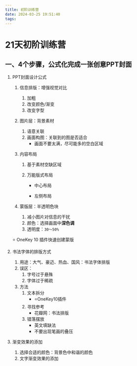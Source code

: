 ```yaml
---
title: 初阶训练营
date: 2024-03-25 19:51:40
tags: 
---
```


# 21天初阶训练营

## 一、4个步骤，公式化完成一张创意PPT封面

1. PPT封面设计公式
   1. 信息排版：增强视觉对比
      1. 加粗
      2. 改变颜色/渐变
      3. 改变字型

   2. 图片层：背景素材

      1. 语意关联
      2. 画面构图：关联到的图是否适合
         * 画面不要太满，尽可能多的空白区域

   3. 内容布局

      1. 基于素材空缺区域
      2. 万能版式布局

         * 中心布局

         * 左侧布局

   4. 蒙版层：半透明色块

      1. 减小图片对信息的干扰
      2. 颜色：选择画面中**深色调**
      3. 透明度：`30～50%`

   :star: OneKey 10 插件快速创建蒙版

2. 书法字体的排版方式

   1. 用途：大气、豪迈、热血、国风：书法字体排版
   2. 误区：
      1. 字号过于悬殊
      2. 字体过于稀疏
   3. 方法
      1. 文本拆分
         * :star:OneKey10插件
      2. 寻找参考
         * 花瓣网：书法排版
      3. 错落摆放
         * 英文填缺法
         * 不要出现笔画的叠压

3. 渐变效果的添加

   1. 选择合适的颜色：背景色中和谐的颜色
   2. 文字渐变效果的添加
